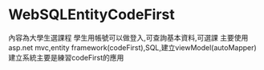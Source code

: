 # WebSQLEntityCodeFirst
內容為大學生選課程
學生用帳號可以做登入,可查詢基本資料,可選課
主要使用asp.net mvc,entity framework(codeFirst),SQL,建立viewModel(autoMapper)
建立系統主要是練習codeFirst的應用

